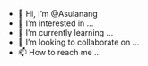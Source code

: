 - 👋 Hi, I’m @Asulanang
- 👀 I’m interested in ...
- 🌱 I’m currently learning ...
- 💞️ I’m looking to collaborate on ...
- 📫 How to reach me ...

<!---
Asulanang/Asulanang is a ✨ special ✨ repository because its `README.md` (this file) appears on your GitHub profile.
You can click the Preview link to take a look at your changes.
--->
